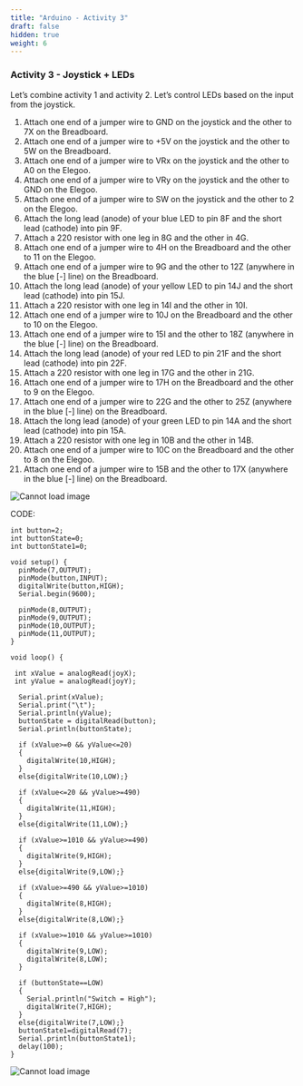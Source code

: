 ```yaml
---
title: "Arduino - Activity 3"
draft: false
hidden: true
weight: 6
---
```


### Activity 3 - Joystick + LEDs

Let’s combine activity 1 and activity 2. Let’s control LEDs based on the input from the joystick.
1.	Attach one end of a jumper wire to GND on the joystick and the other to 7X on the Breadboard.
2.	Attach one end of a jumper wire to +5V on the joystick and the other to 5W on the Breadboard.
3.	Attach one end of a jumper wire to VRx on the joystick and the other to A0 on the Elegoo.
4.	Attach one end of a jumper wire to VRy on the joystick and the other to GND on the Elegoo.
5.	Attach one end of a jumper wire to SW on the joystick and the other to 2 on the Elegoo.
6.	Attach the long lead (anode) of your blue LED to pin 8F and the short lead (cathode) into pin 9F.
7.	Attach a 220 resistor with one leg in 8G and the other in 4G.
8.	Attach one end of a jumper wire to 4H on the Breadboard and the other to 11 on the Elegoo.
9.	Attach one end of a jumper wire to 9G and the other to 12Z (anywhere in the blue [-] line) on the Breadboard.
10.	Attach the long lead (anode) of your yellow LED to pin 14J and the short lead (cathode) into pin 15J.
11.	Attach a 220 resistor with one leg in 14I and the other in 10I.
12.	Attach one end of a jumper wire to 10J on the Breadboard and the other to 10 on the Elegoo.
13.	Attach one end of a jumper wire to 15I and the other to 18Z (anywhere in the blue [-] line) on the Breadboard.
14.	Attach the long lead (anode) of your red LED to pin 21F and the short lead (cathode) into pin 22F.
15.	Attach a 220 resistor with one leg in 17G and the other in 21G.
16.	Attach one end of a jumper wire to 17H on the Breadboard and the other to 9 on the Elegoo.
17.	Attach one end of a jumper wire to 22G and the other to 25Z (anywhere in the blue [-] line) on the Breadboard.
18.	Attach the long lead (anode) of your green LED to pin 14A and the short lead (cathode) into pin 15A.
19.	Attach a 220 resistor with one leg in 10B and the other in 14B.
20.	Attach one end of a jumper wire to 10C on the Breadboard and the other to 8 on the Elegoo.
21.	Attach one end of a jumper wire to 15B and the other to 17X (anywhere in the blue [-] line) on the Breadboard.

![Cannot load image](../img/img13.png)

CODE:
```
int button=2;
int buttonState=0;
int buttonState1=0;

void setup() {
  pinMode(7,OUTPUT);
  pinMode(button,INPUT);
  digitalWrite(button,HIGH);
  Serial.begin(9600);

  pinMode(8,OUTPUT);
  pinMode(9,OUTPUT);
  pinMode(10,OUTPUT);
  pinMode(11,OUTPUT);
}
 
void loop() {

 int xValue = analogRead(joyX);
 int yValue = analogRead(joyY);

  Serial.print(xValue);
  Serial.print("\t");
  Serial.println(yValue);
  buttonState = digitalRead(button);
  Serial.println(buttonState);

  if (xValue>=0 && yValue<=20)
  {
    digitalWrite(10,HIGH);
  }
  else{digitalWrite(10,LOW);}

  if (xValue<=20 && yValue>=490)
  {
    digitalWrite(11,HIGH);
  }
  else{digitalWrite(11,LOW);}

  if (xValue>=1010 && yValue>=490)
  {
    digitalWrite(9,HIGH);
  }
  else{digitalWrite(9,LOW);}

  if (xValue>=490 && yValue>=1010)
  {
    digitalWrite(8,HIGH);
  }
  else{digitalWrite(8,LOW);}

  if (xValue>=1010 && yValue>=1010)
  {
    digitalWrite(9,LOW);
    digitalWrite(8,LOW);
  }

  if (buttonState==LOW)
  {
    Serial.println("Switch = High");
    digitalWrite(7,HIGH);
  }
  else{digitalWrite(7,LOW);}
  buttonState1=digitalRead(7);
  Serial.println(buttonState1);
  delay(100);
}

```
![Cannot load image](../img/img14.png)
